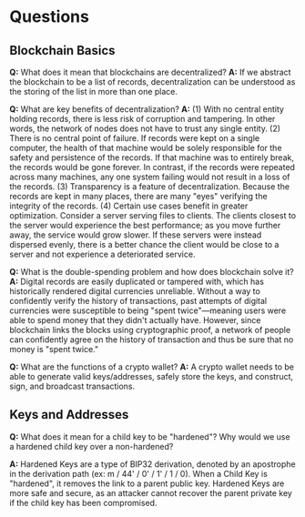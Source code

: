 # Questions

## Blockchain Basics

**Q:** What does it mean that blockchains are decentralized?
**A:** If we abstract the blockchain to be a list of records, decentralization can be understood as the storing of the list in more than one place.

**Q:** What are key benefits of decentralization?
**A:** (1) With no central entity holding records, there is less risk of corruption and tampering. In other words, the network of nodes does not have to trust any single entity. (2) There is no central point of failure. If records were kept on a single computer, the health of that machine would be solely responsible for the safety and persistence of the records. If that machine was to entirely break, the records would be gone forever. In contrast, if the records were repeated across many machines, any one system failing would not result in a loss of the records. (3) Transparency is a feature of decentralization. Because the records are kept in many places, there are many "eyes" verifying the integrity of the records. (4) Certain use cases benefit in greater optimization. Consider a server serving files to clients. The clients closest to the server would experience the best performance; as you move further away, the service would grow slower. If these servers were instead dispersed evenly, there is a better chance the client would be close to a server and not experience a deteriorated service.

**Q:** What is the double-spending problem and how does blockchain solve it?
**A:** Digital records are easily duplicated or tampered with, which has historically rendered digital currencies unreliable. Without a way to confidently verify the history of transactions, past attempts of digital currencies were susceptible to being "spent twice"&mdash;meaning users were able to spend money that they didn't actually have. However, since blockchain links the blocks using cryptographic proof, a network of people can confidently agree on the history of transaction and thus be sure that no money is "spent twice."

**Q:** What are the functions of a crypto wallet?
**A:** A crypto wallet needs to be able to generate valid keys/addresses, safely store the keys, and construct, sign, and broadcast transactions.

## Keys and Addresses

**Q:** What does it mean for a child key to be "hardened"? Why would we use a hardened child key over a non-hardened?

**A:** Hardened Keys are a type of BIP32 derivation, denoted by an apostrophe in the derivation path (ex: m / 44' / 0' / 1' / 1 / 0). When a Child Key is "hardened", it removes the link to a parent public key. Hardened Keys are more safe and secure, as an attacker cannot recover the parent private key if the child key has been compromised. 